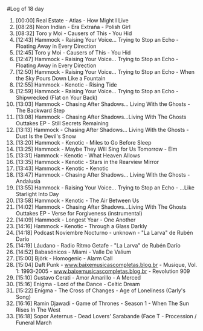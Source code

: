 #Log of 18 day

1. [00:00] Real Estate - Atlas - How Might I Live
1. [08:28] Neon Indian - Era Extraña - Polish Girl
1. [08:32] Toro y Moi - Causers of This - You Hid
1. [12:43] Hammock - Raising Your Voice... Trying to Stop an Echo - Floating Away in Every Direction
1. [12:45] Toro y Moi - Causers of This - You Hid
1. [12:47] Hammock - Raising Your Voice... Trying to Stop an Echo - Floating Away in Every Direction
1. [12:50] Hammock - Raising Your Voice... Trying to Stop an Echo - When the Sky Pours Down Like a Fountain
1. [12:55] Hammock - Kenotic - Rising Tide
1. [12:59] Hammock - Raising Your Voice... Trying to Stop an Echo - Shipwrecked (Flat on Your Back)
1. [13:03] Hammock - Chasing After Shadows... Living With the Ghosts - The Backward Step
1. [13:08] Hammock - Chasing After Shadows...Living With The Ghosts Outtakes EP - Still Secrets Remaining
1. [13:13] Hammock - Chasing After Shadows... Living With the Ghosts - Dust Is the Devil's Snow
1. [13:20] Hammock - Kenotic - Miles to Go Before Sleep
1. [13:25] Hammock - Maybe They Will Sing for Us Tomorrow - Elm
1. [13:31] Hammock - Kenotic - What Heaven Allows
1. [13:35] Hammock - Kenotic - Stars in the Rearview Mirror
1. [13:43] Hammock - Kenotic - Kenotic
1. [13:47] Hammock - Chasing After Shadows... Living With the Ghosts - Andalusia
1. [13:55] Hammock - Raising Your Voice... Trying to Stop an Echo - ...Like Starlight Into Day
1. [13:58] Hammock - Kenotic - The Air Between Us
1. [14:02] Hammock - Chasing After Shadows...Living With The Ghosts Outtakes EP - Verse for Forgiveness (instrumental)
1. [14:09] Hammock - Longest Year - One Another
1. [14:16] Hammock - Kenotic - Through a Glass Darkly
1. [14:18] Podcast Noviembre Nocturno - unknown - "La Larva" de Rubén Darío
1. [14:19] Láudano - Radio Ritmo Getafe - "La Larva" de Rubén Darío
1. [14:52] Babasónicos - Miami - Valle De Valium
1. [15:00] Björk - Homogenic - Alarm Call
1. [15:04] Daft Punk - www.baixemusicascompletas.blog.br - Musique, Vol. 1: 1993-2005 - www.baixemusicascompletas.blog.br - Revolution 909
1. [15:10] Gustavo Cerati - Amor Amarillo - A Merced
1. [15:16] Enigma - Lord of the Dance - Celtic Dream
1. [15:22] Enigma - The Cross of Changes - Age of Loneliness (Carly's Song)
1. [16:16] Ramin Djawadi - Game of Thrones - Season 1 - When The Sun Rises In The West
1. [16:18] Sopor Aeternus - Dead Lovers' Sarabande (Face T - Procession / Funeral March
